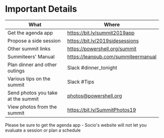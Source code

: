 # Important Details

| What | Where |
| ---- | ----- |
| Get the agenda app | https://bit.ly/summit2019app |
| Propose a side session | https://bit.ly/2019sidesessions |
| Other summit links | https://powershell.org/summit |
| Summiteers' Manual | https://leanpub.com/summiteermanual
| Plan dinner and other outings | Slack #dinner_tonight |
| Various tips on the summit | Slack #Tips |
| Send photos you take at the summit | photos@powershell.org |
| View photos from the summit | https://bit.ly/SummitPhotos19 |

Please be sure to get the agenda app - Socio's website will not let you evaluate a session or plan a schedule